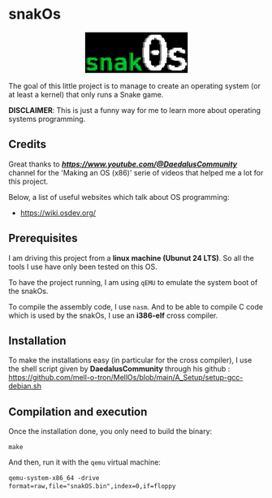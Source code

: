 # snakOs

<p align="center"><img src="resources/snakOs.png" width="40%"/></p>

The goal of this little project is to manage to create an operating system (or at least a kernel) that only runs a Snake game.

**DISCLAIMER**: This is just a funny way for me to learn more about operating systems programming.

## Credits
Great thanks to ***https://www.youtube.com/@DaedalusCommunity*** channel for the 'Making an OS (x86)' serie of videos that helped me a lot for this project.

Below, a list of useful websites which talk about OS programming:
- https://wiki.osdev.org/

## Prerequisites

I am driving this project from a **linux machine (Ubunut 24 LTS)**. So all the tools I use have only been tested on this OS.

To have the project running, I am using `qEMU` to emulate the system boot of the snakOs.

To compile the assembly code, I use `nasm`.
And to be able to compile C code which is used by the snakOs, I use an **i386-elf** cross compiler.

## Installation

To make the installations easy (in particular for the cross compiler), I use the shell script given by **DaedalusCommunity** through his github : https://github.com/mell-o-tron/MellOs/blob/main/A_Setup/setup-gcc-debian.sh


## Compilation and execution

Once the installation done, you only need to build the binary:

    make

And then, run it with the `qemu` virtual machine:

    qemu-system-x86_64 -drive format=raw,file="snakOS.bin",index=0,if=floppy

